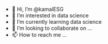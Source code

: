- 👋 Hi, I’m @kamalESG
- 👀 I’m interested in data science
- 🌱 I’m currently learning data science
- 💞️ I’m looking to collaborate on ...
- 📫 How to reach me ...

<!---
kamalESG/kamalESG is a ✨ special ✨ repository because its `README.md` (this file) appears on your GitHub profile.
You can click the Preview link to take a look at your changes.
--->

